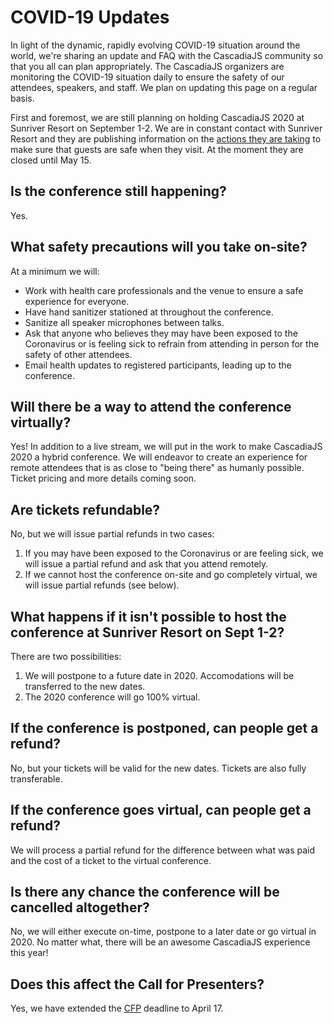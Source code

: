 # COVID-19 Updates

In light of the dynamic, rapidly evolving COVID-19 situation around the world, we&#39;re sharing an update and FAQ with the CascadiaJS community so that you all can plan appropriately. The CascadiaJS organizers are monitoring the COVID-19 situation daily to ensure the safety of our attendees, speakers, and staff. We plan on updating this page on a regular basis.

First and foremost, we are still planning on holding CascadiaJS 2020 at Sunriver Resort on September 1-2. We are in constant contact with Sunriver Resort and they are publishing information on the [actions they are taking](https://www.destinationhotels.com/sunriver-resort/resort/coronavirus-actions) to make sure that guests are safe when they visit. At the moment they are closed until May 15.

## Is the conference still happening?

Yes.

## What safety precautions will you take on-site?

At a minimum we will:

* Work with health care professionals and the venue to ensure a safe experience for everyone.
* Have hand sanitizer stationed at throughout the conference.
* Sanitize all speaker microphones between talks.
* Ask that anyone who believes they may have been exposed to the Coronavirus or is feeling sick to refrain from attending in person for the safety of other attendees.
* Email health updates to registered participants, leading up to the conference. 

## Will there be a way to attend the conference virtually?

Yes! In addition to a live stream, we will put in the work to make CascadiaJS 2020 a hybrid conference. We will endeavor to create an experience for remote attendees that is as close to "being there" as humanly possible. Ticket pricing and more details coming soon.

## Are tickets refundable?

No, but we will issue partial refunds in two cases:


1. If you may have been exposed to the Coronavirus or are feeling sick, we will issue a partial refund and ask that you attend remotely.
2. If we cannot host the conference on-site and go completely virtual, we will issue partial refunds (see below).

## What happens if it isn't possible to host the conference at Sunriver Resort on Sept 1-2?

There are two possibilities:

1. We will postpone to a future date in 2020. Accomodations will be transferred to the new dates.
2. The 2020 conference will go 100% virtual.

## If the conference is postponed, can people get a refund?

No, but your tickets will be valid for the new dates. Tickets are also fully transferable. 

## If the conference goes virtual, can people get a refund?

We will process a partial refund for the difference between what was paid and the cost of a ticket to the virtual conference.

## Is there any chance the conference will be cancelled altogether?

No, we will either execute on-time, postpone to a later date or go virtual in 2020. No matter what, there will be an awesome CascadiaJS experience this year!

## Does this affect the Call for Presenters?

Yes, we have extended the [CFP](/cfp) deadline to <span class="highlight warning">April 17</span>.




